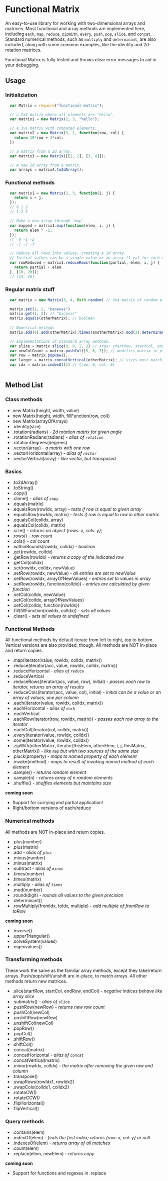 # Functional Matrix

An easy-to-use library for working with two-dimensional arrays and matrices.  Most functional and array methods are implemented here, including `each`, `map`, `reduce`, `zipWith`, `every`, `push`, `pop`, `slice`, and `concat`.  Standard numerical methods, such as `multiply` and `determinant`, are also included, along with some common examples, like the identity and 2d-rotation matrices.

Functional Matrix is fully tested and throws clear error messages to aid in your debugging.

## Usage

### Initializiation
```javascript
  var Matrix = require("functional-matrix");

  // a 2x3 matrix where all elements are "hello".
  var matrix1 = new Matrix(2, 3, "hello");

  // a 3x1 matrix with computed elements.
  var matrix2 = new Matrix(3, 1, function(row, col) {
    return 10*row + 3*col;
  })

  // a matrix from a 2d array.
  var matrix3 = new Matrix([[1, 2], [3, 4]]);

  // A new 2d array from a matrix.
  var arrays = matrix4.to2dArray();
```

### Functional methods

```javascript
  var matrix1 = new Matrix(2, 3, function(i, j) {
    return i + j;
  });
  // 0 1 2
  // 1 2 3

  // Make a new array through `map`.
  var mapped = matrix1.map(function(elem, i, j) {
    return elem * -1;
  });
  //  0 -1 -2
  // -1 -2 -3

  // Reduce all rows into values, creating a 1d array.
  // Initial values can be a single value or an array (1 val for each row).
  var rowReduced = matrix1.reduceRows(function(partial, elem, i, j) {
    return partial + elem
  }, [10, 20]); 
  // [13, 26]
```

### Regular matrix stuff

```javascript
  var matrix = new Matrix(3, 4, Math.random) // 3x4 matrix of random elements

  matrix.set(1, 2, "bananas")
  matrix.get(1, 2); // "bananas"
  matrix.equals(otherMatrix); // boolean
  
  // Numerical methods
  matrix.add(4).add(otherMatrix).times(anotherMatrix).mod(2).determinant()

  // Implementations of standard array methods.
  var slice = matrix.slice(0, 0, 2, 2) // args: startRow, startCol, endRow, endCol
  var newColCount = matrix.pushCol([5, 6, 7]); // modifies matrix in-place
  var row = matrix.popRow(); 
  var larger = matrix.concatVertical(otherMatrix); // sizes must match
  var idx = matrix.indexOf(1) // {row: 0, col: 0}
  
```

## Method List

### Class methods
- new Matrix(height, width, value)
- new Matrix(height, width, fillFunction(row, col))
- new Matrix(arrayOfArrays)
- .identity(size)
- .rotation(radians) - *2d rotation matrix for given angle*
- .rotationRadians(radians) - *alias of `rotation`*
- .rotationDegrees(degrees)
- .vector(array) - *a matrix with one row*
- .vectorHorizontal(array) - *alias of `rector`*
- .vectorVertical(array) - *like vector, but transposed*

### Basics
- .to2dArray()
- .toString()
- .copy()
- .clone() - *alias of `copy`*
- .equals(matrix)
- .equalsRow(rowIdx, array) - *tests if row is equal to given array*
- .equalsRow(rowIdx, matrix) - *tests if row is equal to row in other matrix*
- .equalsCol(colIdx, array)
- .equalsCol(colIdx, matrix)
- .size() - *returns an object {rows: x, cols: y};*
- .rows() - *row count*
- .cols() - *col count*
- .withinBounds(rowIdx, colIdx) - *boolean*
- .get(rowIdx, colIdx)
- .getRow(rowIdx) - *returns a copy of the indicated row*
- .getCol(colIdx)
- .set(rowIdx, colIdx, newValue)
- .setRow(rowIdx, newValue) - *all entries are set to newValue*
- .setRow(rowIdx, arrayOfNewValues) - *entries set to values in array*
- .setRow(rowIdx, function(colIdx)) - *entries are calculated by given function*
- .setCol(colIdx, newValue)
- .setCol(colIdx, arrayOfNewValues)
- .setCol(colIdx, function(rowIdx))
- .fill(fillFunction(rowIdx, colIdx)) - *sets all values*
- .clear() - *sets all values to undefined*

### Functional Methods
All functional methods by default iterate from left to right, top to bottom.  Vertical versions are also provided, though.  All methods are NOT in-place and return copies.

- .map(iterator(value, rowIdx, colIdx, matrix))
- .reduce(iterator(acc, value, rowIdx, colIdx, matrix))
- .reduceHorizontal - *alias of `reduce`*
- .reduceVertical
- .reduceRows(iterator(acc, value, row), initial) - *passes each row to iterator, returns an array of results*
- .reduceCols(iterator(acc, value, col), initial) - *initial can be a value or an array of values, one per column*
- .each(iterator(value, rowIdx, colIdx, matrix))
- .eachHorizontal - *alias of `each`*
- .eachVertical
- .eachRow(iterator(row, rowIdx, matrix)) - *passes each row array to the iterator*
- .eachCol(iterator(col, colIdx, matrix))
- .every(iterator(value, rowIdx, colIdx))
- .some(iterator(value, rowIdx, colIdx))
- .zipWith(otherMatrix, iterator(thisElem, otherElem, i, j, thisMatrix, otherMatrix)) - *like `map` but with two sources of the same size*
- .pluck(property) - *maps to named property of each element*
- .invoke(method) - *maps to result of invoking named method of each element*
- .sample() - *returns random element*
- .sample(n) - *returns array of n random elements*
- .shuffle() - *shuffles elements but maintains size*

__coming soon__
- Support for currying and partial application!
- Right/bottom versions of each/reduce

### Numerical methods
All methods are NOT in-place and return copies.

- .plus(number)
- .plus(matrix)
- .add - *alias of `plus`*
- .minus(number)
- .minus(matrix)
- .subtract - *alias of `minus`*
- .times(number)
- .times(matrix)
- .multiply - *alias of `times`*
- .mod(number)
- .round(digit) - *rounds all values to the given precision*
- .determinant()
- .rowMultiply(fromIdx, toIdx, multiple) - *add multiple of fromRow to toRow*

__coming soon__
- .inverse()
- .upperTriangular()
- .solveSystem(values)
- .eigenvalues()


### Transforming methods
These work the same as the familiar array methods, except they take/return arrays. Push/pop/shift/unshift are in-place, to match arrays.  All other methods return new matrices.

- .slice(startRow, startCol, endRow, endCol) - *negative indices behave like array slice*
- .submatrix() - *alias of `slice`*
- .pushRow(newRow) - *returns new row count*
- .pushCol(newCol)
- .unshiftRow(newRow)
- .unshiftCol(newCol)
- .popRow()
- .popCol()
- .shiftRow()
- .shiftCol()
- .concat(matrix)
- .concatHorizontal - *alias of `concat`*
- .concatVertical(matrix)
- .minor(rowIdx, colIdx) - *the matrix after removing the given row and column*
- .transpose()
- .swapRows(rowIdx1, rowIdx2)
- .swapCols(colIdx1, colIdx2)
- .rotateCW()
- .rotateCCW()
- .flipHorizontal()
- .flipVertical()

### Query methods

- .contains(elem)
- .indexOf(elem) - *finds the first index; returns {row: x, col: y} or null*
- .indexesOf(elem) - *returns array of all matches*
- .count(elem)
- .replace(elem, newElem) - *returns copy*

__coming soon__
- Support for functions and regexes in .replace





